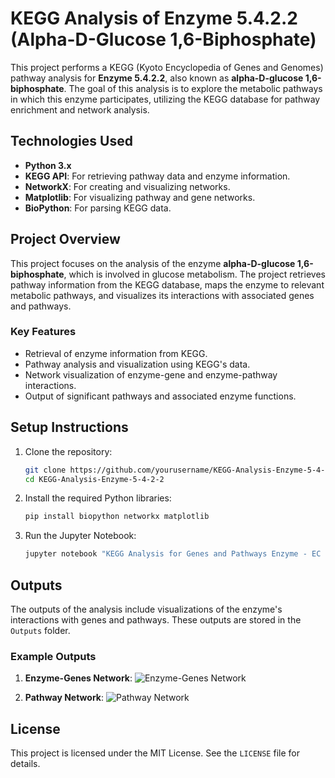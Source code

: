 # KEGG Analysis of Enzyme 5.4.2.2 (Alpha-D-Glucose 1,6-Biphosphate)

This project performs a KEGG (Kyoto Encyclopedia of Genes and Genomes) pathway analysis for **Enzyme 5.4.2.2**, also known as **alpha-D-glucose 1,6-biphosphate**. The goal of this analysis is to explore the metabolic pathways in which this enzyme participates, utilizing the KEGG database for pathway enrichment and network analysis.

## Technologies Used
- **Python 3.x**
- **KEGG API**: For retrieving pathway data and enzyme information.
- **NetworkX**: For creating and visualizing networks.
- **Matplotlib**: For visualizing pathway and gene networks.
- **BioPython**: For parsing KEGG data.

## Project Overview
This project focuses on the analysis of the enzyme **alpha-D-glucose 1,6-biphosphate**, which is involved in glucose metabolism. The project retrieves pathway information from the KEGG database, maps the enzyme to relevant metabolic pathways, and visualizes its interactions with associated genes and pathways.

### Key Features
- Retrieval of enzyme information from KEGG.
- Pathway analysis and visualization using KEGG's data.
- Network visualization of enzyme-gene and enzyme-pathway interactions.
- Output of significant pathways and associated enzyme functions.


## Setup Instructions
1. Clone the repository:
   ```bash
   git clone https://github.com/yourusername/KEGG-Analysis-Enzyme-5-4-2-2.git
   cd KEGG-Analysis-Enzyme-5-4-2-2
   ```

2. Install the required Python libraries:
   ```bash
   pip install biopython networkx matplotlib
   ```

3. Run the Jupyter Notebook:
   ```bash
   jupyter notebook "KEGG Analysis for Genes and Pathways Enzyme - EC 5 4 2 2.ipynb"
   ```

## Outputs
The outputs of the analysis include visualizations of the enzyme's interactions with genes and pathways. These outputs are stored in the `Outputs` folder.

### Example Outputs
1. **Enzyme-Genes Network**:
   ![Enzyme-Genes Network](Outputs/enzyme_genes_network.png)

2. **Pathway Network**:
   ![Pathway Network](Outputs/pathway_network.png)

## License
This project is licensed under the MIT License. See the `LICENSE` file for details.